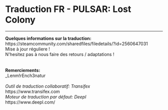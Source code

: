 <h1>Traduction FR - PULSAR: Lost Colony</h1>
<hr></hr>
<b>Quelques informations sur la traduction:</b><br />
https://steamcommunity.com/sharedfiles/filedetails/?id=2560647031
<br />
Mise à jour réguliere !<br />
N'hesitez pas à nous faire des retours / adaptations !<br />
<br />

<br />
  <b>Remerciements:</b><br />
_Lenm!rEnch3natur<br />
<br />
  <i>Outil de traduction collaboratif: Transifex</i><br />
https://www.transifex.com<br />
  <i>Moteur de traduction par défaut: Deepl</i><br />
https://www.deepl.com/<br />
